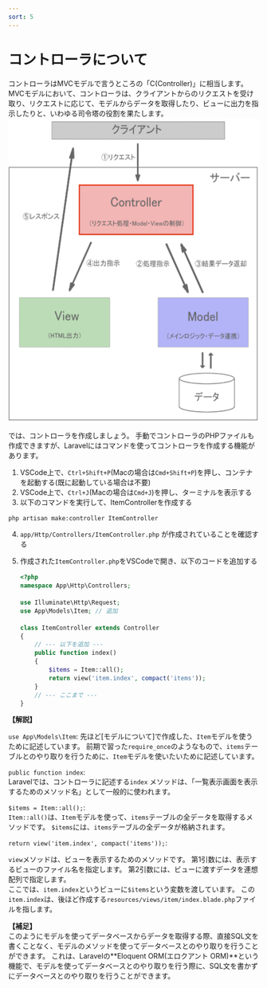 ```yaml
---
sort: 5
---
```

# コントローラについて

コントローラはMVCモデルで言うところの「C(Controller)」に相当します。
MVCモデルにおいて、コントローラは、クライアントからのリクエストを受け取り、リクエストに応じて、モデルからデータを取得したり、ビューに出力を指示したりと、いわゆる司令塔の役割を果たします。<br>
![](./images/mvc_c.png)

では、コントローラを作成しましょう。
手動でコントローラのPHPファイルも作成できますが、Laravelにはコマンドを使ってコントローラを作成する機能があります。

1. VSCode上で、`Ctrl+Shift+P`(Macの場合は`Cmd+Shift+P`)を押し、コンテナを起動する(既に起動している場合は不要)
2. VSCode上で、`Ctrl+J`(Macの場合は`Cmd+J`)を押し、ターミナルを表示する
3. 以下のコマンドを実行して、ItemControllerを作成する

```bash
php artisan make:controller ItemController
```

4. `app/Http/Controllers/ItemController.php` が作成されていることを確認する

5. 作成された`ItemController.php`をVSCodeで開き、以下のコードを追加する

    ```php
    <?php
    namespace App\Http\Controllers;

    use Illuminate\Http\Request;
    use App\Models\Item; // 追加

    class ItemController extends Controller
    {
        // --- 以下を追加 ---
        public function index()
        {
            $items = Item::all();
            return view('item.index', compact('items'));
        }
        // --- ここまで ---
    }
    ```

**【解説】**

`use App\Models\Item`: 先ほど[モデルについて]で作成した、`Item`モデルを使うために記述しています。
前期で習った`require_once`のようなもので、`items`テーブルとのやり取りを行うために、`Item`モデルを使いたいために記述しています。

`public function index`: <br>
Laravelでは、コントローラに記述する`index` メソッドは、「一覧表示画面を表示するためのメソッド名」として一般的に使われます。

`$items = Item::all();`: <br>
`Item::all()`は、`Item`モデルを使って、`items`テーブルの全データを取得するメソッドです。
`$items`には、`items`テーブルの全データが格納されます。

`return view('item.index', compact('items'));`: <br>

`view`メソッドは、ビューを表示するためのメソッドです。
第1引数には、表示するビューのファイル名を指定します。
第2引数には、ビューに渡すデータを連想配列で指定します。<br>
ここでは、`item.index`というビューに`$items`という変数を渡しています。
この`item.index`は、後ほど作成する`resources/views/item/index.blade.php`ファイルを指します。

**【補足】**<br>
このようにモデルを使ってデータベースからデータを取得する際、直接SQL文を書くことなく、モデルのメソッドを使ってデータベースとのやり取りを行うことができます。
これは、Laravelの**Eloquent ORM(エロクアント ORM)**という機能で、モデルを使ってデータベースとのやり取りを行う際に、SQL文を書かずにデータベースとのやり取りを行うことができます。